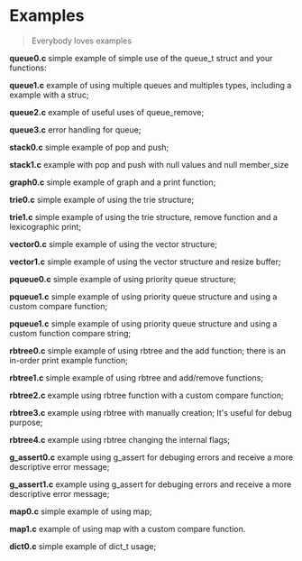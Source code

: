 # Examples

> Everybody loves examples

**queue0.c** simple example of simple use of the queue\_t struct and your functions:

**queue1.c** example of using multiple queues and multiples types, including a example with a struc;

**queue2.c** example of useful uses of queue\_remove;

**queue3.c** error handling for queue;

**stack0.c** simple example of pop and push;

**stack1.c** example with pop and push with null values and null member\_size

**graph0.c** simple example of graph and a print function;

**trie0.c** simple example of using the trie structure;

**trie1.c** simple example of using the trie structure, remove function and a lexicographic print;

**vector0.c** simple example of using the vector structure;

**vector1.c** simple example of using the vector structure and resize buffer;

**pqueue0.c** simple example of using priority queue structure;

**pqueue1.c** simple example of using priority queue structure and using a custom compare function;

**pqueue1.c** simple example of using priority queue structure and using a custom function compare string;

**rbtree0.c** simple example of using rbtree and the add function; there is an in-order print example function;

**rbtree1.c** simple example of using rbtree and add/remove functions;

**rbtree2.c** example using rbtree function with a custom compare function;

**rbtree3.c** example using rbtree with manually creation; It's useful for debug purpose;

**rbtree4.c** example using rbtree changing the internal flags;

**g_assert0.c** example using g_assert for debuging errors and receive a more descriptive error message;

**g_assert1.c** example using g_assert for debuging errors and receive a more descriptive error message;

**map0.c** simple example of using map;

**map1.c** example of using map with a custom compare function.

**dict0.c** simple example of dict_t usage;
